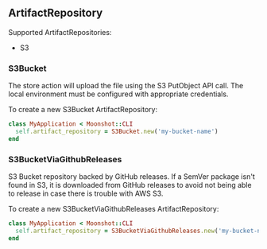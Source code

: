 ## ArtifactRepository

Supported ArtifactRepositories:
- S3

### S3Bucket

The store action will upload the file using the S3 PutObject API call.
The local environment must be configured with appropriate credentials.

To create a new S3Bucket ArtifactRepository:
```ruby
class MyApplication < Moonshot::CLI
  self.artifact_repository = S3Bucket.new('my-bucket-name')
end
```

### S3BucketViaGithubReleases

S3 Bucket repository backed by GitHub releases.
If a SemVer package isn't found in S3, it is downloaded from GitHub releases to avoid not being able to release in case there is trouble with AWS S3.

To create a new S3BucketViaGithubReleases ArtifactRepository:
```ruby
class MyApplication < Moonshot::CLI
  self.artifact_repository = S3BucketViaGithubReleases.new('my-bucket-name')
end
```